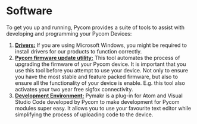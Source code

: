 # Software

To get you up and running, Pycom provides a suite of tools to assist with developing and programming your Pycom Devices:

1. [**Drivers:**](drivers.md) If you are using Microsoft Windows, you might be required to install drivers for our products to function correctly.
2. [**Pycom firmware update utility:**](firmwaretool.md) This tool automates the process of upgrading the firmware of your Pycom device. It is important that you use this tool before you attempt to use your device. Not only to ensure you have the most stable and feature packed firmware, but also to ensure all the functionality of your device is enable. E.g. this tool also activates your two year free sigfox connectivity.
3. [**Development Environment:**](pymakr.md) Pymakr is a plug-in for Atom and Visual Studio Code developed by Pycom to make development for Pycom modules super easy. It allows you to use your favourite text editor while simplifying the process of uploading code to the device.

